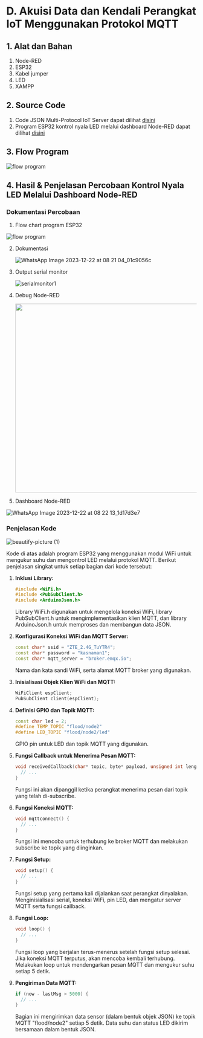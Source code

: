 # D. Akuisi Data dan Kendali Perangkat IoT Menggunakan Protokol MQTT
   
## 1. Alat dan Bahan
1. Node-RED
2. ESP32
3. Kabel jumper
4. LED
5. XAMPP

## 2. Source Code

1. Code JSON Multi-Protocol IoT Server dapat dilihat <a href="https://github.com/JustBadrun/Embeded_System/blob/dd513af13ce3906220b904cf8b1522e06d7a0c23/Jobsheet%204/B.%20Transmisi%20Data%20Menggunakan%20Protokol%20HTTP/flow%20program%20Multi-Protocol%20IoT.json">disini</a>
2. Program ESP32 kontrol nyala LED melalui dashboard Node-RED dapat dilihat <a href="https://github.com/JustBadrun/Embeded_System/blob/5de87485d941e0818fd193cdf1d823249256daca/Jobsheet%204/D.%20Akuisi%20Data%20dan%20Kendali%20Perangkat%20IoT%20Menggunakan%20Protokol%20MQTT/akuisisi/akuisisi.ino">disini</a>


## 3. Flow Program
![flow program ](https://github.com/JustBadrun/Embeded_System/assets/128286595/ddcda868-d0a5-4d99-b021-15370a3a6e8b)

## 4. Hasil & Penjelasan Percobaan Kontrol Nyala LED Melalui Dashboard Node-RED
### Dokumentasi Percobaan

1. Flow chart program ESP32
   
  ![flow program ](https://github.com/JustBadrun/Embeded_System/assets/128286595/8416db68-b655-4562-9c90-fedd291b8952)
   
2. Dokumentasi
   
   ![WhatsApp Image 2023-12-22 at 08 21 04_01c9056c](https://github.com/JustBadrun/Embeded_System/assets/128286595/13547144-2d63-43d3-8adb-016d78373858)

4. Output serial monitor
   
   ![serialmonitor1](https://github.com/JustBadrun/Embeded_System/assets/128286595/72266af7-a40f-45fc-933c-ce0a4062d98a)

5. Debug Node-RED
   
   <img src="https://github.com/brianrahma/system-embedded/assets/82065700/6f42ea1e-cc21-48d6-8e28-a84fb027c729" height="500">
   
6. Dashboard Node-RED
   
  ![WhatsApp Image 2023-12-22 at 08 22 13_1d17d3e7](https://github.com/JustBadrun/Embeded_System/assets/128286595/473009bc-0983-4b1b-9a15-ea96e908a5a0)

### Penjelasan Kode
![beautify-picture (1)](https://github.com/JustBadrun/Embeded_System/assets/128286595/b7ad94c3-3f76-43f4-a538-ed8f82348a06)

Kode di atas adalah program ESP32 yang menggunakan modul WiFi untuk mengukur suhu dan mengontrol LED melalui protokol MQTT. Berikut penjelasan singkat untuk setiap bagian dari kode tersebut:

1. **Inklusi Library:**
   ```cpp
   #include <WiFi.h>
   #include <PubSubClient.h>
   #include <ArduinoJson.h>
   ```
   Library WiFi.h digunakan untuk mengelola koneksi WiFi, library PubSubClient.h untuk mengimplementasikan klien MQTT, dan library ArduinoJson.h untuk memproses dan membangun data JSON.

2. **Konfigurasi Koneksi WiFi dan MQTT Server:**
   ```cpp
   const char* ssid = "ZTE_2.4G_TuYTR4";
   const char* password = "kasnaman1";
   const char* mqtt_server = "broker.emqx.io";
   ```
   Nama dan kata sandi WiFi, serta alamat MQTT broker yang digunakan.

3. **Inisialisasi Objek Klien WiFi dan MQTT:**
   ```cpp
   WiFiClient espClient;
   PubSubClient client(espClient);
   ```

4. **Definisi GPIO dan Topik MQTT:**
   ```cpp
   const char led = 2;
   #define TEMP_TOPIC "flood/node2"
   #define LED_TOPIC "flood/node2/led"
   ```

   GPIO pin untuk LED dan topik MQTT yang digunakan.

5. **Fungsi Callback untuk Menerima Pesan MQTT:**
   ```cpp
   void receivedCallback(char* topic, byte* payload, unsigned int length) {
     // ...
   }
   ```

   Fungsi ini akan dipanggil ketika perangkat menerima pesan dari topik yang telah di-subscribe.

6. **Fungsi Koneksi MQTT:**
   ```cpp
   void mqttconnect() {
     // ...
   }
   ```

   Fungsi ini mencoba untuk terhubung ke broker MQTT dan melakukan subscribe ke topik yang diinginkan.

7. **Fungsi Setup:**
   ```cpp
   void setup() {
     // ...
   }
   ```

   Fungsi setup yang pertama kali dijalankan saat perangkat dinyalakan. Menginisialisasi serial, koneksi WiFi, pin LED, dan mengatur server MQTT serta fungsi callback.

8. **Fungsi Loop:**
   ```cpp
   void loop() {
     // ...
   }
   ```

   Fungsi loop yang berjalan terus-menerus setelah fungsi setup selesai. Jika koneksi MQTT terputus, akan mencoba kembali terhubung. Melakukan loop untuk mendengarkan pesan MQTT dan mengukur suhu setiap 5 detik.

9. **Pengiriman Data MQTT:**
   ```cpp
   if (now - lastMsg > 5000) {
     // ...
   }
   ```

   Bagian ini mengirimkan data sensor (dalam bentuk objek JSON) ke topik MQTT "flood/node2" setiap 5 detik. Data suhu dan status LED dikirim bersamaan dalam bentuk JSON.
